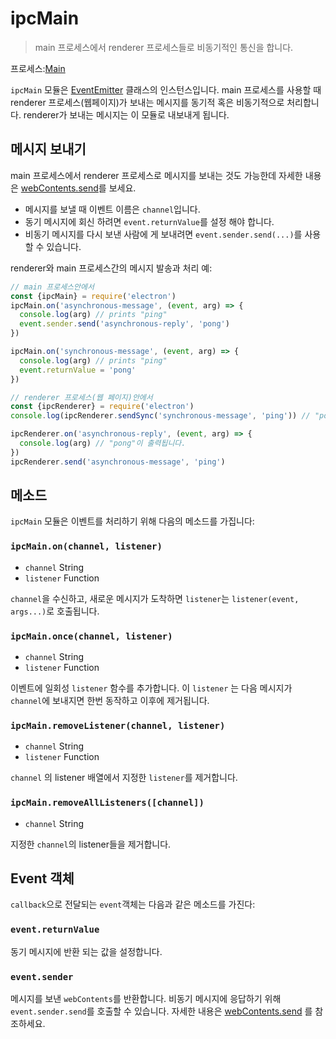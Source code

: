 # ipcMain

> main 프로세스에서 renderer 프로세스들로 비동기적인 통신을 합니다.

프로세스:[Main](../glossary.md#main-process)

`ipcMain` 모듈은 [EventEmitter](https://nodejs.org/api/events.html#events_class_eventemitter) 클래스의 인스턴스입니다. main 프로세스를 사용할 때 renderer 프로세스(웹페이지)가 보내는 메시지를 동기적 혹은 비동기적으로 처리합니다. renderer가 보내는 메시지는 이 모듈로 내보내게 됩니다.

## 메시지 보내기

main 프로세스에서 renderer 프로세스로 메시지를 보내는 것도 가능한데 자세한 내용은 [webContents.send](web-contents.md#contentssendchannel-arg1-arg2-)를 보세요.

* 메시지를 보낼 때 이벤트 이름은 `channel`입니다.
* 동기 메시지에 회신 하려면 `event.returnValue`를 설정 해야 합니다.
* 비동기 메시지를 다시 보낸 사람에 게 보내려면 `event.sender.send(...)`를 사용할 수 있습니다.

renderer와 main 프로세스간의 메시지 발송과 처리 예:

```javascript
// main 프로세스안에서
const {ipcMain} = require('electron')
ipcMain.on('asynchronous-message', (event, arg) => {
  console.log(arg) // prints "ping"
  event.sender.send('asynchronous-reply', 'pong')
})

ipcMain.on('synchronous-message', (event, arg) => {
  console.log(arg) // prints "ping"
  event.returnValue = 'pong'
})
```

```javascript
// renderer 프로세스(웹 페이지)안에서
const {ipcRenderer} = require('electron')
console.log(ipcRenderer.sendSync('synchronous-message', 'ping')) // "pong"이 출력됩니다.

ipcRenderer.on('asynchronous-reply', (event, arg) => {
  console.log(arg) // "pong"이 출력됩니다.
})
ipcRenderer.send('asynchronous-message', 'ping')
```

## 메소드

`ipcMain` 모듈은 이벤트를 처리하기 위해 다음의 메소드를 가집니다:

### `ipcMain.on(channel, listener)`

* `channel` String
* `listener` Function

`channel`을 수신하고, 새로운 메시지가 도착하면 `listener`는 `listener(event, args...)`로 호출됩니다.

### `ipcMain.once(channel, listener)`

* `channel` String
* `listener` Function

이벤트에 일회성 `listener` 함수를 추가합니다. 이 `listener` 는 다음 메시지가 `channel`에 보내지면 한번 동작하고 이후에 제거됩니다.

### `ipcMain.removeListener(channel, listener)`

* `channel` String
* `listener` Function

`channel` 의 listener 배열에서 지정한 `listener`를 제거합니다.

### `ipcMain.removeAllListeners([channel])`

* `channel` String

지정한 `channel`의 listener들을 제거합니다.

## Event 객체

`callback`으로 전달되는 `event`객체는 다음과 같은 메소드를 가진다:

### `event.returnValue`

동기 메시지에 반환 되는 값을 설정합니다.

### `event.sender`

메시지를 보낸 `webContents`를 반환합니다. 비동기 메시지에 응답하기 위해 `event.sender.send`를 호출할 수 있습니다. 자세한 내용은 [webContents.send](web-contents.md#contentssendchannel-arg1-arg2-) 를 참조하세요.